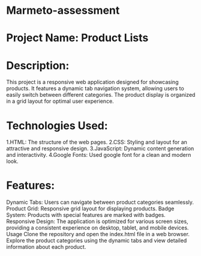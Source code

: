 # Marmeto-assessment
# Project Name: Product Lists
# Description:
This project is a responsive web application designed for showcasing products. It features a dynamic tab navigation system, allowing users to easily switch between different categories. The product display is organized in a grid layout for optimal user experience.

# Technologies Used:
1.HTML: The structure of the web pages.
2.CSS: Styling and layout for an attractive and responsive design.
3.JavaScript: Dynamic content generation and interactivity.
4.Google Fonts: Used google font for a clean and modern look.

# Features:
Dynamic Tabs: Users can navigate between product categories seamlessly.
Product Grid: Responsive grid layout for displaying products.
Badge System: Products with special features are marked with badges.
Responsive Design: The application is optimized for various screen sizes, providing a consistent experience on desktop, tablet, and mobile devices.
Usage
Clone the repository and open the index.html file in a web browser. Explore the product categories using the dynamic tabs and view detailed information about each product.
